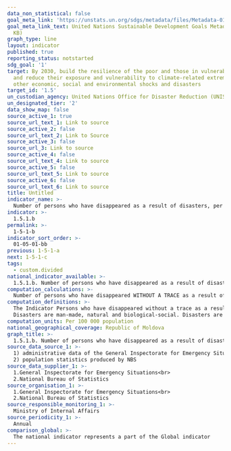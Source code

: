 ```yaml
---
data_non_statistical: false
goal_meta_link: 'https://unstats.un.org/sdgs/metadata/files/Metadata-01-05-01.pdf '
goal_meta_link_text: United Nations Sustainable Development Goals Metadata (PDF 224
  KB)
graph_type: line
layout: indicator
published: true
reporting_status: notstarted
sdg_goal: '1'
target: By 2030, build the resilience of the poor and those in vulnerable situations
  and reduce their exposure and vulnerability to climate-related extreme events and
  other economic, social and environmental shocks and disasters
target_id: '1.5'
un_custodian_agency: United Nations Office for Disaster Reduction (UNISDR)
un_designated_tier: '2'
data_show_map: false
source_active_1: true
source_url_text_1: Link to source
source_active_2: false
source_url_text_2: Link to Source
source_active_3: false
source_url_3: Link to source
source_active_4: false
source_url_text_4: Link to source
source_active_5: false
source_url_text_5: Link to source
source_active_6: false
source_url_text_6: Link to source
title: Untitled
indicator_name: >-
  Number of persons who have disappeared as a result of disasters, per 100000 population
indicator: >-
  1.5.1.b
permalink: >-
  1-5-1-b
indicator_sort_order: >-
  01-05-01-bb
previous: 1-5-1-a
next: 1-5-1-c
tags:
  - custom.divided
national_indicator_available: >-
  1.5.1.b. Number of persons who have disappeared as a result of disasters, per 100.000 population
computation_calculations: >-
  Number of persons who have disappeared WITHOUT A TRACE as a result of disasters / total population *100.000, depending on the type of the disaster.
computation_definitions: >-
  The Indicator Persons who have disappeared without a trace as a result of disaster measures the number of persons whose location are not known at the moment when the disaster occurred. It includes the persons allegedly dead, because there are no physical evidence and for whom an official / legal report was submitted regarding the disappearance of the persons to the competent authorities. 42 hours after the disaster - is the maximum period during which a person may be applied the status of disappeared person or allegedly dead.<br> 
  Disasters are man-made, natural and biological-social. Disasters are divided by types in: object, local, territorial, national and trans-border (GD 1076/16.11.2010).
computation_units: Per 100 000 population
national_geographical_coverage: Republic of Moldova
graph_title: >-
  1.5.1.b. Number of persons who have disappeared as a result of disasters, per 100.000 population
source_data_source_1: >-
  1) administrative data of the General Inspectorate for Emergency Situations <br> 
  2) population statistics produced by NBS
source_data_supplier_1: >-
  1.General Inspectorate for Emergency Situations<br> 
  2.National Bureau of Statistics
source_organisation_1: >-
  1.General Inspectorate for Emergency Situations<br> 
  2.National Bureau of Statistics
source_responsible_monitoring_1: >-
  Ministry of Internal Affairs
source_periodicity_1: >-
  Annual
comparison_global: >-
  The national indicator represents a part of the Global indicator
---
```

